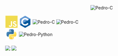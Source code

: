 <img align="right" alt="Pedro-C" height="230" width="230" src="https://www.svgrepo.com/show/421342/analysis-data-fabrication.svg">
<br>
<div style="display: inline_block" align-itens="center" ><br>
  <img align="center" alt="Pedro-Js" height="40" width="40" src="https://raw.githubusercontent.com/devicons/devicon/master/icons/javascript/javascript-plain.svg">
  <img align="center" alt="Pedro-C" height="40" width="40" src="https://raw.githubusercontent.com/devicons/devicon/master/icons/c/c-original.svg">
  <img align="center" alt="Pedro-C" height="40" width="40" src="https://cdn.jsdelivr.net/gh/devicons/devicon/icons/laravel/laravel-plain-wordmark.svg" />
  <img align="center" alt="Pedro-C" height="40" width="40" src="https://cdn.jsdelivr.net/gh/devicons/devicon/icons/php/php-original.svg" />
  <img align="center" alt="Pedro-Python" height="40" width="40" src="https://raw.githubusercontent.com/devicons/devicon/master/icons/python/python-original.svg">
  <img align="center" alt="Pedro-Python" height="40" width="40" src="https://cdn.jsdelivr.net/gh/devicons/devicon/icons/mysql/mysql-original-wordmark.svg" />
</div>
<br>
<div>
<a href="https://www.linkedin.com/in/pedro-henrique-bianco-schneider-95a752219/" target="_blank"><img src="https://img.shields.io/badge/-LinkedIn-%230077B5?style=for-the-badge&logo=linkedin&logoColor=white" target="_blank"></a>
 <a href = "mailto:phbschneider2002@gmail.com"><img src="https://img.shields.io/badge/-Gmail-%23333?style=for-the-badge&logo=gmail&logoColor=white" target="_blank"></a>
</div>
